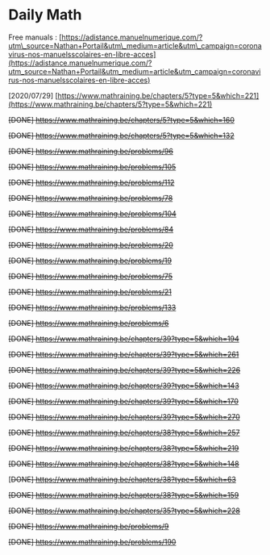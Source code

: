 # Daily Math

Free manuals : [https://adistance.manuelnumerique.com/?utm\_source=Nathan+Portail&utm\_medium=article&utm\_campaign=coronavirus-nos-manuelsscolaires-en-libre-acces](https://adistance.manuelnumerique.com/?utm_source=Nathan+Portail&utm_medium=article&utm_campaign=coronavirus-nos-manuelsscolaires-en-libre-acces)

\[2020/07/29\] [https://www.mathraining.be/chapters/5?type=5&which=221](https://www.mathraining.be/chapters/5?type=5&which=221)

~~\[DONE\] https://www.mathraining.be/chapters/5?type=5&which=160~~

~~\[DONE\] https://www.mathraining.be/chapters/5?type=5&which=132~~

~~\[DONE\] https://www.mathraining.be/problems/96~~

~~\[DONE\] https://www.mathraining.be/problems/105~~

~~\[DONE\] https://www.mathraining.be/problems/112~~

~~\[DONE\] https://www.mathraining.be/problems/78~~

~~\[DONE\] https://www.mathraining.be/problems/104~~

~~\[DONE\] https://www.mathraining.be/problems/84~~

~~\[DONE\] https://www.mathraining.be/problems/20~~

~~\[DONE\] https://www.mathraining.be/problems/19~~

~~\[DONE\] https://www.mathraining.be/problems/75~~

~~\[DONE\] https://www.mathraining.be/problems/21~~

~~\[DONE\] https://www.mathraining.be/problems/133~~

~~\[DONE\] https://www.mathraining.be/problems/6~~

~~\[DONE\] https://www.mathraining.be/chapters/39?type=5&which=194~~

~~\[DONE\] https://www.mathraining.be/chapters/39?type=5&which=261~~

~~\[DONE\] https://www.mathraining.be/chapters/39?type=5&which=226~~

~~\[DONE\] https://www.mathraining.be/chapters/39?type=5&which=143~~

~~\[DONE\] https://www.mathraining.be/chapters/39?type=5&which=170~~

~~\[DONE\] https://www.mathraining.be/chapters/39?type=5&which=270~~

~~\[DONE\] https://www.mathraining.be/chapters/38?type=5&which=257~~

~~\[DONE\] https://www.mathraining.be/chapters/38?type=5&which=219~~

~~\[DONE\] https://www.mathraining.be/chapters/38?type=5&which=148~~

\[~~DONE\] https://www.mathraining.be/chapters/38?type=5&which=63~~

~~\[DONE\] https://www.mathraining.be/chapters/38?type=5&which=159~~

~~\[DONE\] https://www.mathraining.be/chapters/35?type=5&which=228~~

~~\[DONE\] https://www.mathraining.be/problems/9~~

~~\[DONE\] https://www.mathraining.be/problems/190~~

